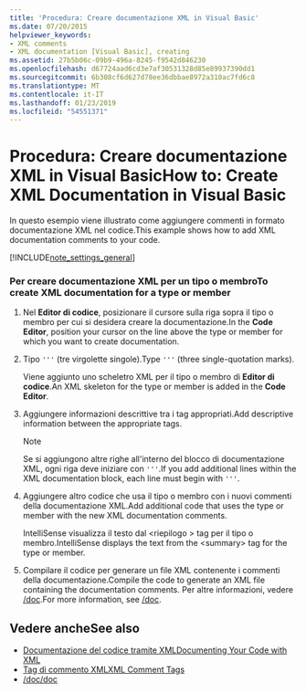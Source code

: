 ```yaml
---
title: 'Procedura: Creare documentazione XML in Visual Basic'
ms.date: 07/20/2015
helpviewer_keywords:
- XML comments
- XML documentation [Visual Basic], creating
ms.assetid: 27b5b06c-09b9-496a-8245-f9542d846230
ms.openlocfilehash: d67724aad6cd3e7af30531328d85e89937390dd1
ms.sourcegitcommit: 6b308cf6d627d78ee36dbbae8972a310ac7fd6c8
ms.translationtype: MT
ms.contentlocale: it-IT
ms.lasthandoff: 01/23/2019
ms.locfileid: "54551371"
---
```

# <a name="how-to-create-xml-documentation-in-visual-basic"></a><span data-ttu-id="1c8f4-102">Procedura: Creare documentazione XML in Visual Basic</span><span class="sxs-lookup"><span data-stu-id="1c8f4-102">How to: Create XML Documentation in Visual Basic</span></span>
<span data-ttu-id="1c8f4-103">In questo esempio viene illustrato come aggiungere commenti in formato documentazione XML nel codice.</span><span class="sxs-lookup"><span data-stu-id="1c8f4-103">This example shows how to add XML documentation comments to your code.</span></span>  
  
[!INCLUDE[note_settings_general](~/includes/note-settings-general-md.md)]  
  
### <a name="to-create-xml-documentation-for-a-type-or-member"></a><span data-ttu-id="1c8f4-104">Per creare documentazione XML per un tipo o membro</span><span class="sxs-lookup"><span data-stu-id="1c8f4-104">To create XML documentation for a type or member</span></span>  
  
1.  <span data-ttu-id="1c8f4-105">Nel **Editor di codice**, posizionare il cursore sulla riga sopra il tipo o membro per cui si desidera creare la documentazione.</span><span class="sxs-lookup"><span data-stu-id="1c8f4-105">In the **Code Editor**, position your cursor on the line above the type or member for which you want to create documentation.</span></span>  
  
2.  <span data-ttu-id="1c8f4-106">Tipo `'''` (tre virgolette singole).</span><span class="sxs-lookup"><span data-stu-id="1c8f4-106">Type `'''` (three single-quotation marks).</span></span>  
  
     <span data-ttu-id="1c8f4-107">Viene aggiunto uno scheletro XML per il tipo o membro di **Editor di codice**.</span><span class="sxs-lookup"><span data-stu-id="1c8f4-107">An XML skeleton for the type or member is added in the **Code Editor**.</span></span>  
  
3.  <span data-ttu-id="1c8f4-108">Aggiungere informazioni descrittive tra i tag appropriati.</span><span class="sxs-lookup"><span data-stu-id="1c8f4-108">Add descriptive information between the appropriate tags.</span></span>  
  
    > [!NOTE]
    >  <span data-ttu-id="1c8f4-109">Se si aggiungono altre righe all'interno del blocco di documentazione XML, ogni riga deve iniziare con `'''`.</span><span class="sxs-lookup"><span data-stu-id="1c8f4-109">If you add additional lines within the XML documentation block, each line must begin with `'''`.</span></span>  
  
4.  <span data-ttu-id="1c8f4-110">Aggiungere altro codice che usa il tipo o membro con i nuovi commenti della documentazione XML.</span><span class="sxs-lookup"><span data-stu-id="1c8f4-110">Add additional code that uses the type or member with the new XML documentation comments.</span></span>  
  
     <span data-ttu-id="1c8f4-111">IntelliSense visualizza il testo dal \<riepilogo > tag per il tipo o membro.</span><span class="sxs-lookup"><span data-stu-id="1c8f4-111">IntelliSense displays the text from the \<summary> tag for the type or member.</span></span>  
  
5.  <span data-ttu-id="1c8f4-112">Compilare il codice per generare un file XML contenente i commenti della documentazione.</span><span class="sxs-lookup"><span data-stu-id="1c8f4-112">Compile the code to generate an XML file containing the documentation comments.</span></span> <span data-ttu-id="1c8f4-113">Per altre informazioni, vedere [/doc](../../../visual-basic/reference/command-line-compiler/doc.md).</span><span class="sxs-lookup"><span data-stu-id="1c8f4-113">For more information, see [/doc](../../../visual-basic/reference/command-line-compiler/doc.md).</span></span>  
  
## <a name="see-also"></a><span data-ttu-id="1c8f4-114">Vedere anche</span><span class="sxs-lookup"><span data-stu-id="1c8f4-114">See also</span></span>
- [<span data-ttu-id="1c8f4-115">Documentazione del codice tramite XML</span><span class="sxs-lookup"><span data-stu-id="1c8f4-115">Documenting Your Code with XML</span></span>](../../../visual-basic/programming-guide/program-structure/documenting-your-code-with-xml.md)
- [<span data-ttu-id="1c8f4-116">Tag di commento XML</span><span class="sxs-lookup"><span data-stu-id="1c8f4-116">XML Comment Tags</span></span>](../../../visual-basic/language-reference/xmldoc/index.md)
- [<span data-ttu-id="1c8f4-117">/doc</span><span class="sxs-lookup"><span data-stu-id="1c8f4-117">/doc</span></span>](../../../visual-basic/reference/command-line-compiler/doc.md)
